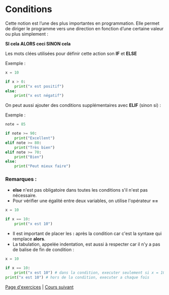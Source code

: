 # Conditions

Cette notion est l’une des plus importantes en programmation. Elle permet de diriger le programme vers une direction en fonction d’une certaine valeur ou plus simplement :

**SI cela ALORS ceci SINON cela**

Les mots clées utilisées pour définir cette action son **IF** et **ELSE**

Exemple :

```python
x = 10

if x > 0:
    print("x est positif")
else:
    print("x est négatif")
```

On peut aussi ajouter des conditions supplémentaires avec **ELIF** (sinon si) :

Exemple :

```python
note = 85

if note >= 90:
    print("Excellent")
elif note >= 80:
    print("Très bien")
elif note >= 70:
    print("Bien")
else:
    print("Peut mieux faire")

```

### Remarques :

- **else** n'est pas obligatoire dans toutes les conditions s'il n'est pas nécessaire.
- Pour vérifier une égalité entre deux variables, on utilise l'opérateur **==**

```python
x = 10

if x == 10:
    print("x est 10")
```

- Il est important de placer les **:** après la condition car c'est la syntaxe qui remplace **alors**.
- La tabulation, appelée indentation, est aussi à respecter car il n'y a pas de balise de fin de condition :

```python
x = 10

if x == 10:
    print("x est 10") # dans la condition, executer seulement si x = 10
print("x est 10") # hors de la condition, executer a chaque fois
```

[Page d'exercices](../Exercices/Exercices_conditions_simples.md) | 
[Cours suivant](../Cours/7_Les%20Fonctions.md)

